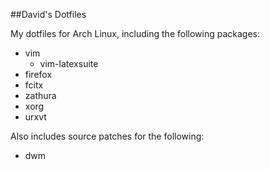 ##David's Dotfiles

My dotfiles for Arch Linux, including the following packages:

  * vim
    * vim-latexsuite
  * firefox
  * fcitx
  * zathura
  * xorg
  * urxvt

Also includes source patches for the following:

  * dwm
